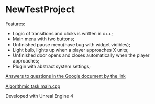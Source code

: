 # NewTestProject

Features:
- Logic of transitions and clicks is written in c++;
- Main menu with two buttons;
- Unfinished pause menu(have bug with widget vidibles);
- Light bulb, lights up when a player approaches X units;
- Unfinished door opens and closes automatically when the player approaches;
- Plugin with abstract system settings;

[Answers to questions in the Google document by the link](https://docs.google.com/document/d/1VqzB__z5W-XzclCFb5HdgK4xrCDBK6w0HQs5VyRqsvQ/edit?usp=sharing)

[Algorithmic task main.cpp](https://github.com/MrRobinGoood/NewTestProject/blob/master/Source/Algorithmic%20task/main.cpp)

Developed with Unreal Engine 4
